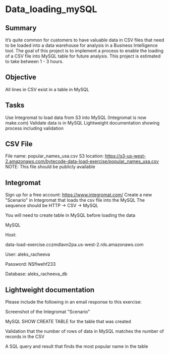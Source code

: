 # Data_loading_mySQL
## Summary
It’s quite common for customers to have valuable data in CSV files that need to be loaded into a data warehouse for analysis in a Business Intelligence tool. The goal of this project is to implement a process to enable the loading of a CSV file into MySQL table for future analysis. This project is estimated to take between 1 - 3 hours. 

## Objective
All lines in CSV exist in a table in MySQL

## Tasks
Use Integromat to load data from S3 into MySQL (Integromat is now make.com)
Validate data is in MySQL
Lightweight documentation showing process including validation

## CSV File
File name: popular_names_usa.csv
S3 location:
https://s3-us-west-2.amazonaws.com/bytecode-data-load-exercise/popular_names_usa.csv
NOTE: This file should be publicly available

## Integromat
Sign up for a free account: https://www.integromat.com/ 
Create a new "Scenario" in Integromat that loads the csv file into the MySQL
The sequence should be HTTP -> CSV -> MySQL

You will need to create table in MySQL before loading the data


MySQL

Host:

data-load-exercise.cczmdlavn2pa.us-west-2.rds.amazonaws.com 

User: 
aleks_racheeva

Password: 
NSflwehf233

Database: 
aleks_racheeva_db






## Lightweight documentation 

Please include the following in an email response to this exercise:

Screenshot of the Integromat "Scenario" 

MySQL SHOW CREATE TABLE for the table that was created

Validation that the number of rows of data in MySQL matches the number of records in the CSV

A SQL query and result that finds the most popular name in the table

